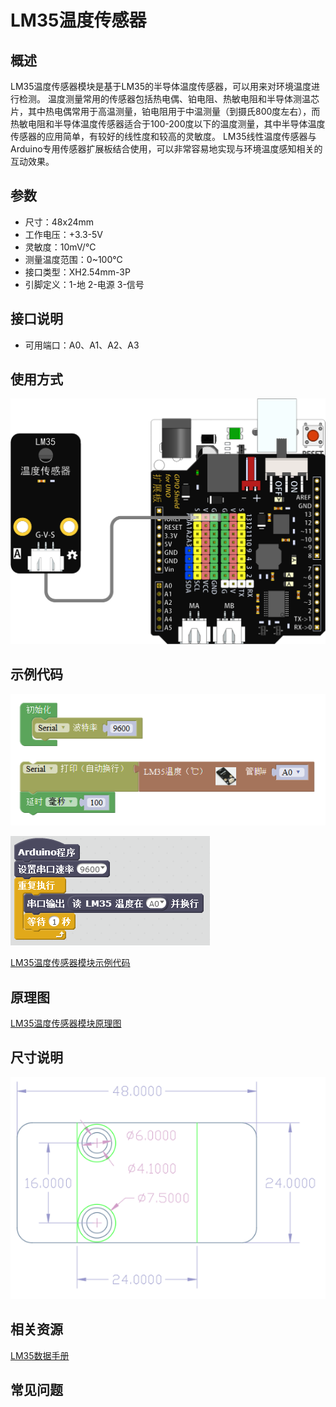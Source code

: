 # LM35温度传感器

## 概述

LM35温度传感器模块是基于LM35的半导体温度传感器，可以用来对环境温度进行检测。 温度测量常用的传感器包括热电偶、铂电阻、热敏电阻和半导体测温芯片，其中热电偶常用于高温测量，铂电阻用于中温测量（到摄氏800度左右），而热敏电阻和半导体温度传感器适合于100-200度以下的温度测量，其中半导体温度传感器的应用简单，有较好的线性度和较高的灵敏度。 LM35线性温度传感器与Arduino专用传感器扩展板结合使用，可以非常容易地实现与环境温度感知相关的互动效果。

## 参数

* 尺寸：48x24mm
* 工作电压：+3.3-5V
* 灵敏度：10mV/℃
* 测量温度范围：0~100℃
* 接口类型：XH2.54mm-3P
* 引脚定义：1-地 2-电源 3-信号

## 接口说明

* 可用端口：A0、A1、A2、A3

## 使用方式

![](../../.gitbook/assets/arduino-35.png)

## 示例代码

![](../../.gitbook/assets/arduino-69.png)

![](../../.gitbook/assets/arduino-42.png)

[LM35温度传感器模块示例代码](http://www.haohaodada.com/show.php?id=955727)

## 原理图

[LM35温度传感器模块原理图](https://github.com/Haohaodada-official/docs/blob/master/jiao-xue-chan-pin/pdf/yuan-li-tu/LM35%E4%BC%A0%E6%84%9F%E5%99%A8%E6%A8%A1%E5%9D%97.pdf)

## 尺寸说明

![](../../.gitbook/assets/arduino-01.png)

## 相关资源

[LM35数据手册](https://github.com/Haohaodada-official/docs/blob/master/jiao-xue-chan-pin/pdf/xin-pian-shuo-ming/LM35.PDF)

## 常见问题

